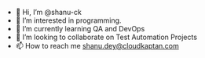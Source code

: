 - 👋 Hi, I’m @shanu-ck
- 👀 I’m interested in programming.
- 🌱 I’m currently learning QA and DevOps
- 💞️ I’m looking to collaborate on Test Automation Projects
- 📫 How to reach me shanu.dey@cloudkaptan.com
